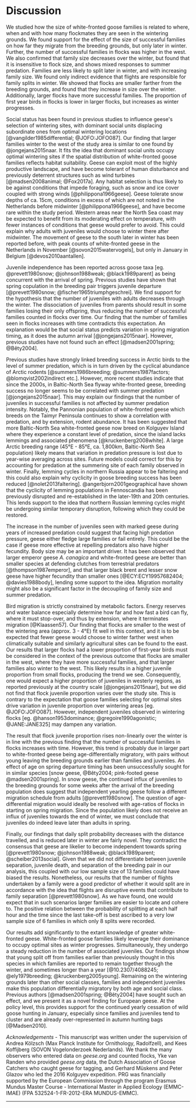 
# Discussion

We studied how the size of white-fronted goose families is related to where, when and with how many flockmates they are seen in the wintering grounds. We found support for the effect of the size of successful families on how far they migrate from the breeding grounds, but only later in winter. Further, the number of successful families in flocks was higher in the west.
We also confirmed that family size decreases over the winter, but found that it is insensitive to flock size, and shows mixed responses to summer predation. Families are less likely to split later in winter, and with increasing family size. We found only indirect evidence that flights are responsible for family splits in winter.
We showed that flocks are smaller farther from the breeding grounds, and found that they increase in size over the winter. Additionally, larger flocks have more successful families. The proportion of first year birds in flocks is lower in larger flocks, but increases as winter progresses.

Social status has been found in previous studies to influence geese's selection of wintering sites, with dominant social units displacing subordinate ones from optimal wintering locations [@vangilder1985differential; @JOFO:JOFO087]. Our finding that larger families winter to the west of the study area is similar to one found by @jongejans2015naar. It fits the idea that dominant social units occupy optimal wintering sites if the spatial distribution of white-fronted goose families reflects habitat suitability. Geese can exploit most of the highly productive landscape, and have become tolerant of human disturbance and previously deterrent structures such as wind turbines [@madsen2008animal; @Fox2017a]. Any habitat selection is thus likely to be against conditions that impede foraging, such as snow and ice cover coupled with strong winds [@philippona1966geese]. Geese tolerate snow depths of ca. 15cm, conditions in excess of which are not noted in the Netherlands before midwinter [@philippona1966geese], and have become rare within the study period. Western areas near the North Sea coast may be expected to benefit from its moderating effect on temperature, with fewer instances of conditions that geese would prefer to avoid. This could explain why adults with juveniles would choose to winter there after midwinter. The movement of geese to the south later in winter has been reported before, with peak counts of white-fronted geese in the Netherlands in November [@sovon2015watervogels], but only in January in Belgium [@devos2010aantallen].

Juvenile independence has been reported across goose taxa [eg. @prevett1980snow; @johnson1988weak; @black1989parent] as being concurrent with the arrival of spring. Previous studies have shown that spring copulation in the breeding pair triggers juvenile departure [@prevett1980snow; @fischer1965triumphgeschrei]. We find support for the hypothesis that the number of juveniles with adults decreases through the winter.
The dissociation of juveniles from parents should result in some families losing their only offspring, thus reducing the number of successful families counted in flocks over time. Our finding that the number of families seen in flocks increases with time contradicts this expectation. An explanation would be that social status predicts variation in spring migration timing, as it does the autumn arrival [@jongejans2015naar]. However, previous studies have not found such an effect [@madsen2001spring; @Bêty2004].

Previous studies have strongly linked breeding success in Arctic birds to the level of summer predation, which is in turn driven by the cyclical abundance of Arctic rodents [@summers1986breeding; @summers1987factors; @blomqvist2002indirect etc.]. However, more recent studies indicate that since the 2000s, in Baltic-North Sea flyway white-fronted geese, breeding success no longer seems to be correlated with summer predation [@jongejans2015naar]. This may explain our findings that the number of juveniles in successful families is not affected by summer predation intensity. Notably, the Pannonian population of white-fronted geese which breeds on the Taimyr Peninsula continues to show a correlation with predation, and by extension, rodent abundance.
It has been suggested that more Baltic-North Sea white-fronted geese now breed on Kolguyev Island where they experience a constant level of predation, since the island lacks lemmings and associated phenomena [@kruckenberg2008white].
A large Arctic breeding range (45°E - 85°E, ca. 1,800km, Baltic-North Sea population) likely means that variation in predation pressure is lost due to year-wise averaging across sites. Future models could correct for this by accounting for predation at the summering site of each family observed in winter. Finally, lemming cycles in northern Russia appear to be faltering and this could also explain why cyclicity in goose breeding success has been reduced [@nolet2013faltering]. @angerbjorn2001geographical have shown that the cyclicity of lemming populations in Fennoscandia has been previously disrupted and re-established in the later-19th and 20th centuries. This lends support to the idea that northern Russian lemming cycles might be undergoing similar temporary disruption, following which they could be restored.

The increase in the number of juveniles seen with marked geese during years of increased predation could suggest that facing high predation pressure, geese either fledge large families or fail entirely. This could be the case if geese more effective at repelling predators also have higher fecundity. Body size may be an important driver. It has been observed that larger emperor geese *A. canagica* and white-fronted geese are better than smaller species at defending clutches from terrestrial predators [@thompson1987emperor], and that larger black brent and lesser snow geese have higher fecundity than smaller ones [@ECY:ECY19957682404; @davies1988body], lending some support to the idea.
Migration mortality might also be a significant factor in the decoupling of family size and summer predation.

Bird migration is strictly constrained by metabolic factors. Energy reserves and water balance especially determine how far and how fast a bird can fly, where it must stop-over, and thus by extension, where it terminates migration [@Klaassen57]. Our finding that flocks are smaller to the west of the wintering area (approx. 3 - 4°E) fit well in this context, and it is to be expected that fewer geese would choose to winter farther west when climatically suitable and similarly agricultural sites can be found to the east.
Our results that larger flocks had a lower proportion of first-year birds must be considered in the context of the previous outcome that flocks are smaller in the west, where they have more successful families, and that larger families also winter to the west. This likely results in a higher juvenile proportion from small flocks, producing the trend we see.
Consequently, one would expect a higher proportion of juveniles in westerly regions, as reported previously at the country scale [@jongejans2015naar], but we did not find that flock juvenile proportion varies over the study site. This is contrary to the expectation that goose families selecting for optimal sites drive variation in juvenile proportion over wintering areas [eg. @JOFO:JOFO087]. However, independent juveniles observed in wintering flocks [eg. @hanson1953dominance; @gregoire1990agonistic; @JANE:JANE325] may dampen any variation.

The result that flock juvenile proportion rises non-linearly over the winter is in line with the previous finding that the number of successful families in flocks increases with time. However, this trend is probably due in larger part to white-fronted geese being age-differentially migratory, with pairs without young leaving the breeding grounds earlier than families and juveniles. An effect of age on spring departure timing has been unsuccessfully sought for in similar species [snow geese, @Bêty2004; pink-footed geese @madsen2001spring]. In snow geese, the continued influx of juveniles to the breeding grounds for some weeks after the arrival of the breeding population does suggest that independent yearling geese follow a different migration schedule from adults [@prevett1980snow]. The question of age-differential migration would ideally be resolved with age-ratios of flocks in starting on spring migration. Since the population likely does not receive an influx of juveniles towards the end of winter, we must conclude that juveniles do indeed leave later than adults in spring.

Finally, our findings that daily split probability decreases with the distance travelled, and is reduced later in winter are fairly novel. They contradict the consensus that geese are likelier to become independent towards spring [@prevett1980snow; @johnson1988weak; @black1989parent; @scheiber2013social]. Given that we did not differentiate between juvenile separation, juvenile death, and separation of the breeding pair in our analysis, this coupled with our low sample size of 13 families could have biased the results.
Nonetheless, our results that the number of flights undertaken by a family were a good predictor of whether it would split are in accordance with the idea that flights are disruptive events that contribute to family separation [@prevett1980snow]. As we have found, one would expect that in such scenarios larger families are easier to locate and cohere to. The positive relation between the probability of splitting at each half hour and the time since the last take-off is best ascribed to a very low sample size of 6 families in which only 8 splits were recorded.

Our results add significantly to the extant knowledge of greater white-fronted geese. White-fronted goose families likely leverage their dominance to occupy optimal sites as winter progresses. Simultaneously, they undergo a steady reduction in the number of associated juveniles. Our findings show that young split off from families earlier than previously thought in this species in which families are reported to remain together through the winter, and sometimes longer than a year [@10.2307/4088245; @ely1979breeding; @kruckenberg2005young]. Remaining on the wintering grounds later than other social classes, families and independent juveniles make this population differentially migratory by both age and social class. Previous authors [@madsen2001spring; @Bêty2004] have sought such an effect, and we present it as a novel finding for European geese. At the policy level, this provides support for the continued yearly cessation of wild goose hunting in January, especially since families and juveniles tend to cluster and are already over-represented in autumn hunting bags [@Madsen2010].

*Acknowledgements* - This manuscript was written under the supervision of Andrea Kölzsch (Max Planck Institute for Ornithology, Radolfzell), and Kees Koffijberg (SOVON Vogelonderzoek Nederlands). We thank the many observers who entered data on *geese.org* and counted flocks, Yke van Randen who provided *geese.org* data, the Dutch Association of Goose Catchers who caught geese for tagging, and Gerhard Müskens and Peter Glazov who led the 2016 Kolguyev expedition. PRG was financially supported by the European Commission through the program Erasmus Mundus Master Course - International Master in Applied Ecology (EMMC-IMAE) (FPA 532524-1-FR-2012-ERA MUNDUS-EMMC).

---
